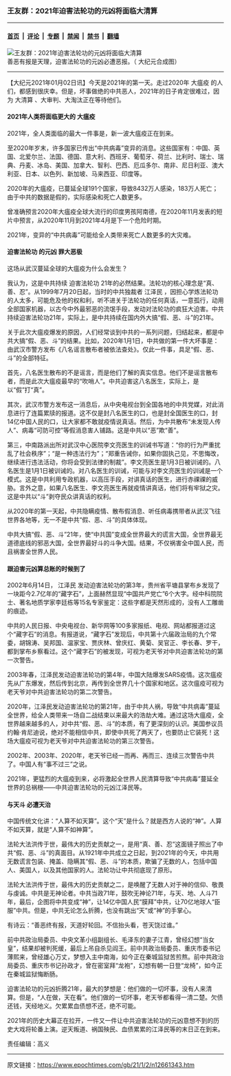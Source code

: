 ### 王友群：2021年迫害法轮功的元凶将面临大清算

---

#### [首页](../../../..?n12661343) &nbsp;|&nbsp; [评论](../../../../../epoch-comment?n12661343) &nbsp;|&nbsp; [专题](../../../../../epoch-special?n12661343) &nbsp;|&nbsp; [禁闻](../../../../../epoch-news?n12661343) &nbsp;|&nbsp; [禁书](../../../../../books?n12661343) &nbsp;|&nbsp; [翻墙](https://github.com/gfw-breaker/nogfw/blob/master/README.md?n12661343)


<div><img alt="王友群：2021年迫害法轮功的元凶将面临大清算" class="attachment-djy_600_400 size-djy_600_400 wp-post-image" src="https://i.epochtimes.com/assets/uploads/2021/01/a3-1@1200x1200.jpg"/>
<div class="caption">
 善恶有报是天理，迫害法轮功的元凶必遭恶报。（ 大纪元合成图）
</div></div><hr/><div class="post_content" id="artbody" itemprop="articleBody">
 <!-- article content begin -->
 <p>
  【大纪元2021年01月02日讯】今天是2021年的第一天。走过2020年
  <ok href="https://www.epochtimes.com/gb/tag/%E5%A4%A7%E7%98%9F%E7%96%AB.html">
   大瘟疫
  </ok>
  的人们，都感到很庆幸。但是，坏事做绝的中共恶人，2021年的日子肯定很难过，因为
  <ok href="https://www.epochtimes.com/gb/tag/%E5%A4%A7%E6%B8%85%E7%AE%97.html">
   大清算
  </ok>
  、大审判、大淘汰正在等待他们。
 </p>
 <h4>
  2021年人类将面临更大的
  <ok href="https://www.epochtimes.com/gb/tag/%E5%A4%A7%E7%98%9F%E7%96%AB.html">
   大瘟疫
  </ok>
 </h4>
 <p>
  2021年，全人类面临的最大一件事是，新一波大瘟疫正在到来。
 </p>
 <p>
  至2020年岁末，许多国家已传出“中共病毒”变异的消息。这些国家有：中国、英国、北爱尔兰、法国、德国、意大利、西班牙、葡萄牙、荷兰、比利时、瑞士、瑞典、丹麦、冰岛、美国、加拿大、智利、巴西、厄瓜多尔、南非、尼日利亚、澳大利亚、日本、以色列、新加坡、马来西亚、印度等。
 </p>
 <p>
  2020年的大瘟疫，已蔓延全球191个国家，导致8432万人感染，183万人死亡；由于中共的数据是假的，实际感染和死亡人数更多。
 </p>
 <p>
  曾准确预言2020年大瘟疫全球大流行的印度男孩阿南德，在2020年11月发表的短片中预言，从2020年11月到2021年4月是下一个危险时期。
 </p>
 <p>
  2021年，变异的“中共病毒”可能给全人类带来死亡人数更多的大灾难。
 </p>
 <h4>
  <ok href="https://www.epochtimes.com/gb/tag/%E8%BF%AB%E5%AE%B3%E6%B3%95%E8%BD%AE%E5%8A%9F.html">
   迫害法轮功
  </ok>
  的元凶
  <ok href="https://www.epochtimes.com/gb/tag/%E7%BD%AA%E5%A4%A7%E6%81%B6%E6%9E%81.html">
   罪大恶极
  </ok>
 </h4>
 <p>
  这场从武汉蔓延全球的大瘟疫为什么会发生？
 </p>
 <p>
  我认为，这是中共持续
  <ok href="https://www.epochtimes.com/gb/tag/%E8%BF%AB%E5%AE%B3%E6%B3%95%E8%BD%AE%E5%8A%9F.html">
   迫害法轮功
  </ok>
  21年的必然结果。法轮功的核心理念是“真、善、忍”。从1999年7月20日起，当时的中共独裁者
  <ok href="https://www.epochtimes.com/gb/tag/%E6%B1%9F%E6%B3%BD%E6%B0%91.html">
   江泽民
  </ok>
  ，因担心学炼法轮功的人太多，可能危及他的权和利，听不进关于法轮功的任何真话，一意孤行，动用全部国家机器，以古今中外最邪恶的流氓手段，发动对法轮功的疯狂大迫害。中共持续迫害法轮功21年，实际上，是中共持续在国内外大搞“假、恶、斗”的21年。
 </p>
 <p>
  关于此次大瘟疫爆发的原因，人们经常谈到中共的一系列问题，归结起来，都是中共大搞“假、恶、斗”的结果。比如，2020年1月1日，中共做的第一件大坏事是：由武汉市警方发布《八名谣言散布者被依法查处》。仅此一件事，具足“假、恶、斗”的全部特征。
 </p>
 <p>
  首先，八名医生散布的不是谣言，而是他们了解的真实信息。他们不是谣言散布者，而是此次大瘟疫最早的“吹哨人”。中共迫害这八名医生，实际上，是以“假”打“真”。
 </p>
 <p>
  其次，武汉市警方发布这一消息后，从中央电视台到全国各地的中共党媒，对此消息进行了连篇累牍的报道。这不仅是封八名医生的口，也是封全国医生的口，封14亿中国人民的口，让大家都不敢就疫情说真话。然后，为中共散布“未发现人传人”、病毒“可防可控”等假消息害人铺路。这是中共以“恶”欺“善”。
 </p>
 <p>
  第三，中南路派出所对武汉中心医院李文亮医生的训诫书写道：“你的行为严重扰乱了社会秩序”；“是一种违法行为”；“郑重告诫你，如果你固执己见，不思悔改，继续进行违法活动，你将会受到法律的制裁”。李文亮医生是1月3日被训诫的。八名医生是1月1日被训诫的。对八名医生的训诫，可能与对李文亮医生的训诫是一个模式。这是中共利用专政机器，以高压手段，对讲真话的医生，进行赤祼祼的威胁。言外之意，如果八名医生、李文亮医生再就疫情讲真话，他们将有牢狱之灾。这是中共以“斗”剥夺民众讲真话的权利。
 </p>
 <p>
  从2020年的第一天起，中共隐瞒疫情、散布假消息、听任病毒携带者从武汉飞往世界各地等，无一不是中共“假、恶、斗”的具体体现。
 </p>
 <p>
  中共大搞“假、恶、斗”21年，使“中共国”变成全世界最大的谎言大国，全世界最无道德底线的邪恶大国，全世界最好斗的斗争大国。结果，不仅祸害全中国人民，而且祸害全世界人民。
 </p>
 <h4>
  跟迫害元凶算总账的时候到了
 </h4>
 <p>
  2002年6月14日，
  <ok href="https://www.epochtimes.com/gb/tag/%E6%B1%9F%E6%B3%BD%E6%B0%91.html">
   江泽民
  </ok>
  发动迫害法轮功的第3年，贵州省平塘县掌布乡发现了一块距今2.7亿年的“藏字石”，上面赫然显现“中国共产党亡”6个大字。经中科院院士、著名地质学家李廷栋等15名专家鉴定：这些字都是天然形成的，没有人工雕凿的痕迹。
 </p>
 <p>
  中共的人民日报、中央电视台、新华网等100多家报纸、电视、网站都报道过这个“藏字石”的消息。有报道说，“藏字石”发现后，中共第十六届政治局的九个常委，胡锦涛、吴邦国、温家宝、贾庆林、曾庆红、黄菊、吴官正、李长春、罗干，都到掌布乡察看过。这个“藏字石”的被发现，可视为老天爷对中共迫害法轮功的第一次警告。
 </p>
 <p>
  2003年春，江泽民发动迫害法轮功的第4年，中国大陆爆发SARS疫情。这次瘟疫先从广东爆发，然后传到北京，再传到全世界几十个国家和地区。这次瘟疫可视为老天爷对中共迫害法轮功的第二次警告。
 </p>
 <p>
  2020年，江泽民发动迫害法轮功的第21年，由于中共人祸，导致“中共病毒”蔓延全世界，给全人类带来一场自二战结束以来最大的浩劫大难。通过这场大瘟疫，全世界越来越多的人，对中共“假、恶、斗”的本质，有了更深刻的认识。美国参议员约翰·肯尼迪说，绝对不能相信中共，即使中共死了两天了，也要防止它装死！这场大瘟疫可视为老天爷对中共迫害法轮功的第三次警告。
 </p>
 <p>
  2002年、2003年、2020年，老天爷已经一而再、再而三、连续三次警告中共了。中国人有“事不过三”之说。
 </p>
 <p>
  2021年，更猛烈的大瘟疫到来，必将激起全世界人民清算导致“中共病毒”蔓延全世界的总祸根——中共迫害法轮功的元凶江泽民等。
 </p>
 <h4>
  与天斗 必遭天治
 </h4>
 <p>
  中国传统文化讲：“人算不如天算”。这个“天”是什么？就是西方人说的“神”。人算不如天算，就是“人算不如神算”。
 </p>
 <p>
  法轮大法洪传于世，最伟大的历史贡献之一，是用“真、善、忍”这面镜子照出了中共“假、恶、斗”的真面目。从1921年中共成立之日起，到2021年的今天，中共用无数谎言包装、掩盖、隐瞒其“假、恶、斗”的本质，欺骗了无数的人，包括中国人、美国人，以及其他国家的人。法轮功让中共彻底现了原形。
 </p>
 <p>
  法轮大法洪传于世，最伟大的历史贡献之二，是唤醒了无数人对于神的信仰、敬畏与虔诚。中共是无神论者。中共当政71年，鼓吹无神论71年，与天、地、人斗71年，最后，企图将中共变成“神”，让14亿中国人民“膜拜”中共，让70亿地球人“臣服”中共。但是，中共无论怎么折腾，也没有跳出“天”或“神”的手掌心。
 </p>
 <p>
  有诗云：“善恶终有报，天道好轮回。不信抬头看，苍天饶过谁。”
 </p>
 <p>
  前中共政治局委员、中央文革小组副组长、毛泽东的妻子江青，曾经幻想“当女皇”，结果却被判死缓，最后上吊自杀见阎王。前中共政治局委员、重庆市委书记薄熙来，曾经雄心万丈，梦想入主中南海，如今正在秦城监狱苦煎熬。前中共政治局委员、重庆市书记孙政才，曾在密室拜“龙袍”，幻想有朝一日登“龙椅”，如今正在秦城监狱悔断肠。
 </p>
 <p>
  迫害法轮功的元凶折腾21年，最大的梦想是：他们做的一切坏事，没有人来清算。但是，“人在做，天在看”。他们做的一切坏事，老天爷都看得一清二楚。欠债还钱，天经地义。欠累累血债想不还，绝不可能。
 </p>
 <p>
  2021年的历史大幕正在拉开，一件又一件让中共迫害法轮功的元凶意想不到的历史大戏将轮番上演。逆天叛道、祸国殃民、血债累累的江泽民等的末日正在到来。
 </p>
 <p>
  责任编辑：高义
 </p>
 <div id="xunlei_com_thunder_helper_plugin_d462f475-c18e-46be-bd10-327458d045bd">
 </div>
 <!-- article content end -->
 <div id="below_article_ad">
 </div>
</div>


---

原文链接：https://www.epochtimes.com/gb/21/1/2/n12661343.htm